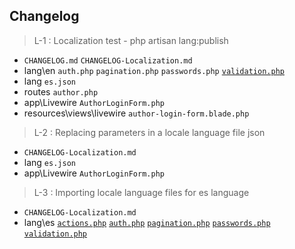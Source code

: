 ## Changelog
> L-1 : Localization test - php artisan lang:publish

- `CHANGELOG.md`  `CHANGELOG-Localization.md`
- lang\en    `auth.php`    `pagination.php`    `passwords.php`    [`validation.php`](./lang/en/validation.php "Validation Language Lines")
- lang    `es.json`
- routes    `author.php` 
- app\Livewire   `AuthorLoginForm.php`
- resources\views\livewire    `author-login-form.blade.php`

> L-2 : Replacing parameters in a locale language file json

- `CHANGELOG-Localization.md`
- lang    `es.json`
- app\Livewire   `AuthorLoginForm.php`

> L-3 : Importing locale language files for es language

- `CHANGELOG-Localization.md`
- lang\es   [`actions.php`](./lang/es/actions.php) [`auth.php`](./lang/es/auth.php)  [`pagination.php`](./lang/es/pagination.php)  [`passwords.php`](./lang/es/passwords.php)  [`validation.php`](./lang/es/validation.php)